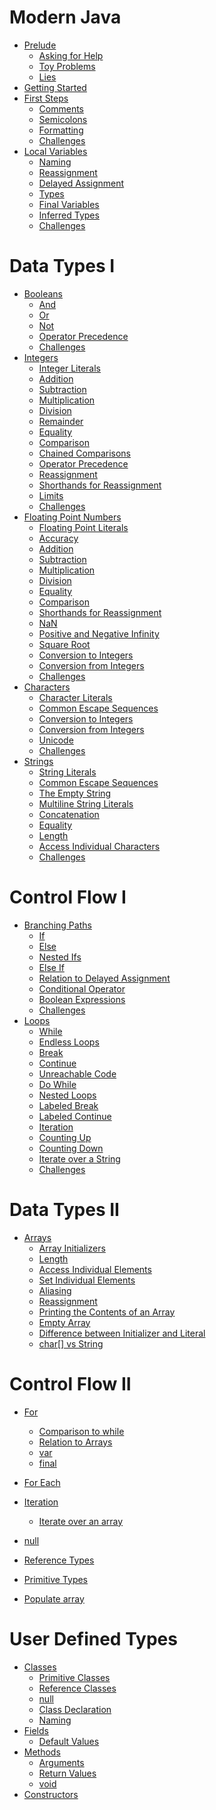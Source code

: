 <!-- # For Contributors
- [For Contributors](./paths.md)
    - [baeldung's getting started course](./examples/baeldung.md)
    - [Core Java Volume II](./examples/core_java_vol2.md)
    - [dev.java](./examples/dev_java.md)
    - [geeksforgeeks](./examples/geeksforgeeks.md)
    - [javatpoint](./examples/javatpoint.md)
    - [Scala Book](./examples/scala_book.md)
    - ["The Java Programming Language" (1st or 2nd ed)](./examples/the_java_programming_language_og.md)
    - ["The Java Tutorial" (3rd ed)](./examples/the_java_tutorial_3rd_edition.md)
    - [The Java Tutorials, online](./examples/the_java_tutorials.md)
    - [Tour of Scala](./examples/tour_of_scala.md)
    - [tutorialspoint](./examples/tutorialspoint.md)
    - [tutorialspoint paid course](./examples/tutorialspoint_paid.md)
    - [w3schools](./examples/w3schools.md) -->

# Modern Java


- [Prelude](./prelude.md)
    - [Asking for Help](./prelude/asking_for_help.md)
    - [Toy Problems](./prelude/toy_problems.md)
    - [Lies](./prelude/lies.md)
- [Getting Started](./getting_started.md)
- [First Steps](./first_steps.md)
    - [Comments](./first_steps/comments.md)
    - [Semicolons](./first_steps/semicolon.md)
    - [Formatting](./first_steps/formatting.md)
    - [Challenges](./first_steps/challenges.md)
- [Local Variables](./variables.md)
    - [Naming](./variables/naming.md)
    - [Reassignment](./variables/reassignment.md)
    - [Delayed Assignment](./variables/delayed_assignment.md)
    - [Types](./variables/types.md)
    - [Final Variables](./variables/final_variables.md)
    - [Inferred Types](./variables/inferred_types.md)
    - [Challenges](./variables/challenges.md)

# Data Types I

- [Booleans](./boolean.md)
    - [And](./boolean/and.md)
    - [Or](./boolean/or.md)
    - [Not](./boolean/not.md)
    - [Operator Precedence](./boolean/operator_precedence.md)
    - [Challenges](./boolean/challenges.md)
- [Integers](./integers.md)
    - [Integer Literals](./integers/integer_literals.md)
    - [Addition](./integers/addition.md)
    - [Subtraction](./integers/subtraction.md)
    - [Multiplication](./integers/multiplication.md)
    - [Division](./integers/division.md)
    - [Remainder](./integers/remainder.md)
    - [Equality](./integers/equality.md)
    - [Comparison](./integers/comparison.md)
    - [Chained Comparisons](./integers/chained_comparisons.md)
    - [Operator Precedence](./integers/operator_precedence.md)
    - [Reassignment](./integers/reassignment.md)
    - [Shorthands for Reassignment](./integers/shorthands_for_reassignment.md)
    - [Limits](./integers/limits.md)
    - [Challenges](./integers/challenges.md)
- [Floating Point Numbers](./floating_point_numbers.md)
    - [Floating Point Literals](./floating_point_numbers/floating_point_literals.md)
    - [Accuracy](./floating_point_numbers/accuracy.md)
    - [Addition](./floating_point_numbers/addition.md)
    - [Subtraction](./floating_point_numbers/subtraction.md)
    - [Multiplication](./floating_point_numbers/multiplication.md)
    - [Division](./floating_point_numbers/division.md)
    - [Equality](./floating_point_numbers/equality.md)
    - [Comparison](./floating_point_numbers/comparison.md)
    - [Shorthands for Reassignment](./floating_point_numbers/shorthands_for_reassignment.md)
    - [NaN](./floating_point_numbers/nan.md)
    - [Positive and Negative Infinity](./floating_point_numbers/positive_and_negative_infinity.md)
    - [Square Root](./floating_point_numbers/square_root.md)
    - [Conversion to Integers](./floating_point_numbers/conversion_to_integers.md)
    - [Conversion from Integers](./floating_point_numbers/conversion_from_integers.md)
    - [Challenges](./floating_point_numbers/challenges.md)
- [Characters](./characters.md)
    - [Character Literals](./characters/character_literals.md)
    - [Common Escape Sequences](./characters/common_escape_sequences.md)
    - [Conversion to Integers](./characters/conversion_to_integers.md)
    - [Conversion from Integers](./characters/conversion_from_integers.md)
    - [Unicode](./characters/unicode.md)
    - [Challenges](./characters/challenges.md)
- [Strings](./strings.md)
    - [String Literals](./strings/string_literals.md)
    - [Common Escape Sequences](./strings/common_escape_sequences.md)
    - [The Empty String](./strings/empty_string.md)
    - [Multiline String Literals](./strings/multiline.md)
    - [Concatenation](./strings/concatenation.md)
    - [Equality](./strings/equality.md)
    - [Length](./strings/length.md)
    - [Access Individual Characters](./strings/access_individual_characters.md)
    - [Challenges](./strings/challenges.md)

# Control Flow I

- [Branching Paths](./branching_paths.md)
    - [If](./branching_logic/if.md)
    - [Else](./branching_logic/else.md)
    - [Nested Ifs](./branching_logic/nested_ifs.md)
    - [Else If](./branching_logic/else_if.md)
    - [Relation to Delayed Assignment](./branching_logic/relation_to_delayed_assignment.md)
    - [Conditional Operator](./branching_logic/conditional_operator.md)
    - [Boolean Expressions](./branching_logic/boolean_expressions.md)
    - [Challenges](./branching_logic/challenges.md)
- [Loops](./loops.md)
    - [While](./loops/while.md)
    - [Endless Loops](./loops/endless_loops.md)
    - [Break](./loops/break.md)
    - [Continue](./loops/continue.md)
    - [Unreachable Code](./loops/unreachable_code.md)
    - [Do While](./loops/do_while.md)
    - [Nested Loops](./loops/nested_loops.md)
    - [Labeled Break](./loops/labeled_break.md)
    - [Labeled Continue](./loops/labeled_continue.md)
    - [Iteration](./loops/iteration.md)
    - [Counting Up](./loops/counting_up.md)
    - [Counting Down](./loops/counting_down.md)
    - [Iterate over a String](./loops/iterate_over_a_string.md)
    - [Challenges](./loops/challenges.md)


# Data Types II

- [Arrays](./arrays.md)
    - [Array Initializers](./arrays/array_initializers.md)
    - [Length](./arrays/length.md)
    - [Access Individual Elements](./arrays/access_individual_elements.md)
    - [Set Individual Elements](./arrays/set_individual_elements.md)
    - [Aliasing](./arrays/aliasing.md)
    - [Reassignment](./arrays/reassignment.md)
    - [Printing the Contents of an Array](./arrays/printing_the_contents_of_an_array.md)
    - [Empty Array](./arrays/empty_array.md)
    - [Difference between Initializer and Literal]()
    - [char\[\] vs String]()






# Control Flow II

- [For]()
    - [Comparison to while]()
    - [Relation to Arrays]()
    - [var]()
    - [final]()
- [For Each]()

- [Iteration]()
    - [Iterate over an array]()


- [null](./null.md)
- [Reference Types]()
- [Primitive Types]()
- [Populate array]()

# User Defined Types

- [Classes](./classes.md)
    - [Primitive Classes](./classes/primitive_classes.md)
    - [Reference Classes](./classes/reference_classes.md)
    - [null](./classes/null.md)
    - [Class Declaration](./classes/class_declaration.md)
    - [Naming](./classes/naming.md)
- [Fields](./fields.md)
    - [Default Values](./fields/default_values.md)
- [Methods](./methods.md)
    - [Arguments](./methods/arguments.md)
    - [Return Values](./methods/return_values.md)
    - [void](./methods/void.md)
- [Constructors](./constructors.md)

<!--
Arrays
Generics
Maven
XML
Pom
byte, short, long
Multiversal Equality
Reflection
    Cover Invoking *public* constructs
Annotations
Javadoc and Documentation comments 
-->

<!--
# Legacy Java
- [Legacy Java]()
    - [Prelude]()
    - [Subpar]()
        - [Short]()
        - [Scanner]()
        - [File]()
        - [Swing]()
        - [Date]()
    - [Crusty]()
        - [Vector]()
        - [Hashtable]()
    - [Already Removed]()
        - [Applets]()
        - [Finalization]()
-->

<!--
# Tour of Java
- [Tour of Java](./tour_of_java.md)
    - [Introduction]()
    - [Basics]()
    - [Classes]()
    - [Methods]()
    - [Interfaces]()
    - [Exceptions]()
    - [Collections]()
    - [Enums]()
    - [Records]()
    - [Generic Classes]()
    - [Inner Classes]()
    - [Annotations]()
    - [Reflection]()
-->

<!--
- Introduction
- Basics
- Unified Types
- Classes
- Default Parameter Values
- Named Arguments
- Traits
- Tuples
- Class Composition with Mixins
- Higher-order Functions
- Multiple Parameter Lists
- Case Classes
- Pattern Matching
- Singleton Objects
- Regular Expression Patterns
- Extractor Objects
- For Comprehensions
- Generic Classes
- Variances
- Upper Type Bounds
- Lower Type Bounds
- Abstract Type Members
- Implicit Conversions
- Polymorphic Methods
- Type Inference
- Operators

- Packages and Imports
- Top Level Definitions in Packages

- Virtual Threads
- Foreign Memory API
- jextract
- Cleaner api

- StructuredTaskScope
- Executors

    - [Build Tool]
        - [Maven]
            - Dependencies

```xml
<?xml version="1.0" encoding="UTF-8"?>
<project xmlns="http://maven.apache.org/POM/4.0.0"
         xmlns:xsi="http://www.w3.org/2001/XMLSchema-instance"
         xsi:schemaLocation="http://maven.apache.org/POM/4.0.0 http://maven.apache.org/xsd/maven-4.0.0.xsd">
    <modelVersion>4.0.0</modelVersion>

    <groupId>org.example</groupId>
    <artifactId>project</artifactId>
    <version>1.0-SNAPSHOT</version>

    <properties>
        <maven.compiler.source>19</maven.compiler.source>
        <maven.compiler.target>19</maven.compiler.target>
        <project.build.sourceEncoding>UTF-8</project.build.sourceEncoding>
    </properties>

</project>
```

- Getting Started
- [Hello, World]()
- Data Types

    - Arrays
multi dimensional arrays
- Expressions
- Conditionals
- Loops
- Exceptions
    - Checked Exceptions
    - Unchecked Exceptions
- Interfaces
    - Sealed Interfaces
- Visibility Modifiers
- Types of Objects
- Records
- Enums
- Inheritance
    - Abstract Classes
    - Final Classes
    - Sealed Classes
- Inversion of Control
- JDBC
    - ResultSet
    - SQLException
- Service Provider
- jcmd
- jfr
- Custom JFR Events
- Logging
- XML
- UncheckedIOException
- Pattern Matching
- instanceof

- Maven before hikaricp
    - HikariCP for connection pool

System.console() over Scanner?
-->